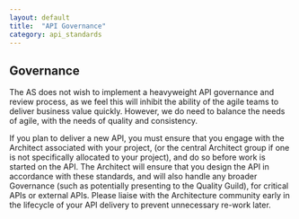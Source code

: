 ```yaml
---
layout: default
title:  "API Governance"
category: api_standards
---
```


## Governance

The AS does not wish to implement a heavyweight API governance and review process, as we feel this will inhibit the ability of the agile teams to deliver business value quickly.  However, we do need to balance the needs of agile, with the needs of quality and consistency.

If you plan to deliver a new API, you must ensure that you engage with the Architect associated with your project, (or the central Architect group if one is not specifically allocated to your project), and do so before work is started on the API.  The Architect will ensure that you design the API in accordance with these standards, and will also handle any broader Governance (such as potentially presenting to the Quality Guild), for critical APIs or external APIs.  Please liaise with the Architecture community early in the lifecycle of your API delivery to prevent unnecessary re-work later.

